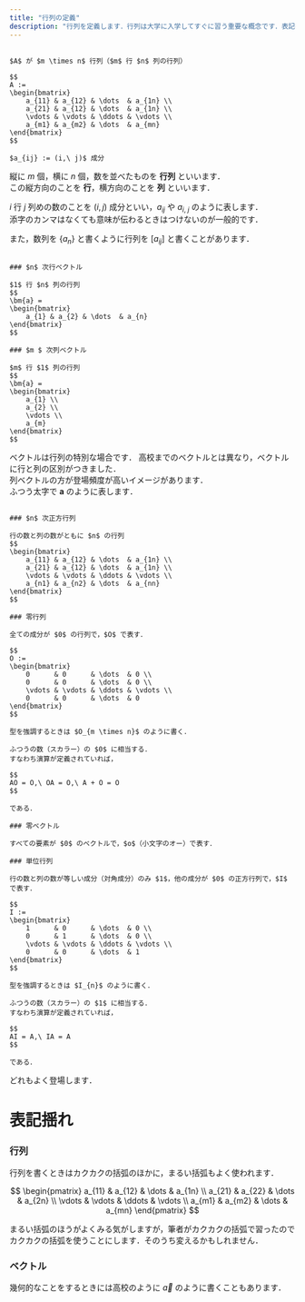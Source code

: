 ```yaml
---
title: "行列の定義"
description: "行列を定義します．行列は大学に入学してすぐに習う重要な概念です．表記揺れなども取り上げながらやさしく考えていきましょう．"
---
```


~~~definition:行列

$A$ が $m \times n$ 行列（$m$ 行 $n$ 列の行列）

$$
A :=
\begin{bmatrix}
    a_{11} & a_{12} & \dots  & a_{1n} \\
    a_{21} & a_{12} & \dots  & a_{1n} \\
    \vdots & \vdots & \ddots & \vdots \\
    a_{m1} & a_{m2} & \dots  & a_{mn}
\end{bmatrix}
$$

$a_{ij} := (i,\ j)$ 成分

~~~

縦に $m$ 個，横に $n$ 個，数を並べたものを **行列** といいます．  
この縦方向のことを **行**，横方向のことを **列** といいます．

$i$ 行 $j$ 列めの数のことを $(i, j)$ 成分といい，$a_{ij}$ や $a_{i,\ j}$ のように表します．  
添字のカンマはなくても意味が伝わるときはつけないのが一般的です．

また，数列を $\{ a_{n} \}$ と書くように行列を $[a_{ij}]$ と書くことがあります．

~~~definition:ベクトル

### $n$ 次行ベクトル

$1$ 行 $n$ 列の行列
$$
\bm{a} =
\begin{bmatrix}
    a_{1} & a_{2} & \dots  & a_{n}
\end{bmatrix}
$$

### $m $ 次列ベクトル

$m$ 行 $1$ 列の行列
$$
\bm{a} =
\begin{bmatrix}
    a_{1} \\
    a_{2} \\
    \vdots \\
    a_{m}
\end{bmatrix}
$$

~~~

ベクトルは行列の特別な場合です．
高校までのベクトルとは異なり，ベクトルに行と列の区別がつきました．  
列ベクトルの方が登場頻度が高いイメージがあります．  
ふつう太字で $\bm{a}$ のように表します．

~~~definition:基本的な行列・ベクトル

### $n$ 次正方行列

行の数と列の数がともに $n$ の行列
$$
\begin{bmatrix}
    a_{11} & a_{12} & \dots  & a_{1n} \\
    a_{21} & a_{12} & \dots  & a_{1n} \\
    \vdots & \vdots & \ddots & \vdots \\
    a_{n1} & a_{n2} & \dots  & a_{nn}
\end{bmatrix}
$$

### 零行列

全ての成分が $0$ の行列で，$O$ で表す．

$$
O :=
\begin{bmatrix}
    0      & 0      & \dots  & 0 \\
    0      & 0      & \dots  & 0 \\
    \vdots & \vdots & \ddots & \vdots \\
    0      & 0      & \dots  & 0
\end{bmatrix}
$$

型を強調するときは $O_{m \times n}$ のように書く．

ふつうの数（スカラー）の $0$ に相当する．  
すなわち演算が定義されていれば，

$$
AO = O,\ OA = O,\ A + O = O
$$

である．

### 零ベクトル

すべての要素が $0$ のベクトルで，$o$（小文字のオー）で表す．

### 単位行列

行の数と列の数が等しい成分（対角成分）のみ $1$，他の成分が $0$ の正方行列で，$I$ で表す．

$$
I :=
\begin{bmatrix}
    1      & 0      & \dots  & 0 \\
    0      & 1      & \dots  & 0 \\
    \vdots & \vdots & \ddots & \vdots \\
    0      & 0      & \dots  & 1
\end{bmatrix}
$$

型を強調するときは $I_{n}$ のように書く．

ふつうの数（スカラー）の $1$ に相当する．  
すなわち演算が定義されていれば，

$$
AI = A,\ IA = A
$$

である．

~~~

どれもよく登場します．

# 表記揺れ

### 行列

行列を書くときはカクカクの括弧のほかに，まるい括弧もよく使われます．

$$
\begin{pmatrix}
    a_{11} & a_{12} & \dots  & a_{1n} \\
    a_{21} & a_{22} & \dots  & a_{2n} \\
    \vdots & \vdots & \ddots & \vdots \\
    a_{m1} & a_{m2} & \dots  & a_{mn}
\end{pmatrix}
$$

まるい括弧のほうがよくみる気がしますが，筆者がカクカクの括弧で習ったのでカクカクの括弧を使うことにします．そのうち変えるかもしれません．

### ベクトル

幾何的なことをするときには高校のように $\vec{a}$ のように書くこともあります．
